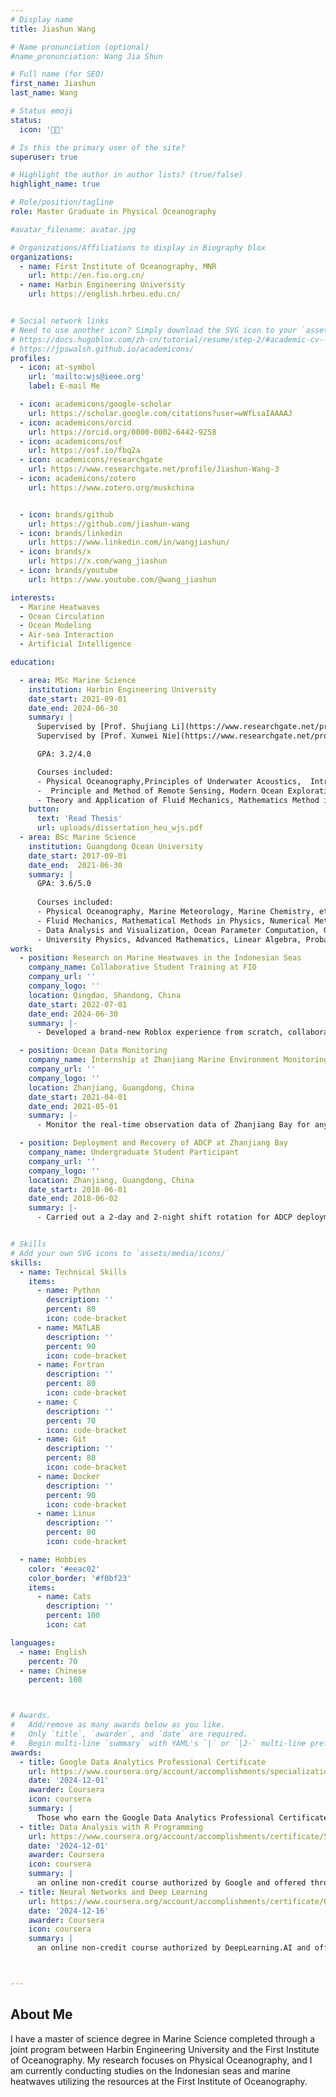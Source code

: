 ```yaml
---
# Display name
title: Jiashun Wang

# Name pronunciation (optional)
#name_pronunciation: Wang Jia Shun

# Full name (for SEO)
first_name: Jiashun
last_name: Wang

# Status emoji
status: 
  icon: '👨‍🎓'

# Is this the primary user of the site?
superuser: true

# Highlight the author in author lists? (true/false)
highlight_name: true

# Role/position/tagline
role: Master Graduate in Physical Oceanography

#avatar_filename: avatar.jpg

# Organizations/Affiliations to display in Biography blox
organizations:
  - name: First Institute of Oceanography, MNR
    url: http://en.fio.org.cn/
  - name: Harbin Engineering University
    url: https://english.hrbeu.edu.cn/


# Social network links
# Need to use another icon? Simply download the SVG icon to your `assets/media/icons/` folder.
# https://docs.hugoblox.com/zh-cn/tutorial/resume/step-2/#academic-cv--academic-cv-pro-icons
# https://jpswalsh.github.io/academicons/
profiles:
  - icon: at-symbol
    url: 'mailto:wjs@ieee.org'
    label: E-mail Me

  - icon: academicons/google-scholar
    url: https://scholar.google.com/citations?user=wWfLsaIAAAAJ
  - icon: academicons/orcid
    url: https://orcid.org/0000-0002-6442-9258
  - icon: academicons/osf
    url: https://osf.io/fbq2a 
  - icon: academicons/researchgate
    url: https://www.researchgate.net/profile/Jiashun-Wang-3
  - icon: academicons/zotero
    url: https://www.zotero.org/muskchina


  - icon: brands/github
    url: https://github.com/jiashun-wang
  - icon: brands/linkedin
    url: https://www.linkedin.com/in/wangjiashun/
  - icon: brands/x
    url: https://x.com/wang_jiashun
  - icon: brands/youtube
    url: https://www.youtube.com/@wang_jiashun

interests:
  - Marine Heatwaves
  - Ocean Circulation
  - Ocean Modeling
  - Air-sea Interaction
  - Artificial Intelligence

education:

  - area: MSc Marine Science
    institution: Harbin Engineering University
    date_start: 2021-09-01
    date_end: 2024-06-30
    summary: |
      Supervised by [Prof. Shujiang Li](https://www.researchgate.net/profile/Shujiang-Li).
      Supervised by [Prof. Xunwei Nie](https://www.researchgate.net/profile/Nie-Xunwei).

      GPA: 3.2/4.0

      Courses included:
      - Physical Oceanography,Principles of Underwater Acoustics,  Introduction to Earth System Science, etc.
      -  Principle and Method of Remote Sensing, Modern Ocean Exploration Technology and Application, Data Fusion Theory and Application, etc.
      - Theory and Application of Fluid Mechanics, Mathematics Method in Physics A
    button:
      text: 'Read Thesis'
      url: uploads/dissertation_heu_wjs.pdf
  - area: BSc Marine Science
    institution: Guangdong Ocean University
    date_start: 2017-09-01
    date_end:  2021-06-30
    summary: |
      GPA: 3.6/5.0
      
      Courses included:
      - Physical Oceanography, Marine Meteorology, Marine Chemistry, etc.
      - Fluid Mechanics, Mathematical Methods in Physics, Numerical Methods, etc.
      - Data Analysis and Visualization, Ocean Parameter Computation, Ocean Numerical Modeling, etc.
      - University Physics, Advanced Mathematics, Linear Algebra, Probability Theory and Mathematical Statistics
work:
  - position: Research on Marine Heatwaves in the Indonesian Seas
    company_name: Collaborative Student Training at FIO
    company_url: ''
    company_logo: ''
    location: Qingdao, Shandong, China
    date_start: 2022-07-01
    date_end: 2024-06-30
    summary: |-
      - Developed a brand-new Roblox experience from scratch, collaborating with another developer to ideate, design, and implement the game mechanics, user interface, and core features using TypeScript and React.

  - position: Ocean Data Monitoring
    company_name: Internship at Zhanjiang Marine Environment Monitoring Station
    company_url: ''
    company_logo: ''
    location: Zhanjiang, Guangdong, China
    date_start: 2021-04-01
    date_end: 2021-05-01
    summary: |-
      - Monitor the real-time observation data of Zhanjiang Bay for any anomalies, eliminate outlier and abnormal data, and ensure that the data is transmitted to the Zhuhai main station via the FTP protocol without issues.

  - position: Deployment and Recovery of ADCP at Zhanjiang Bay
    company_name: Undergraduate Student Participant
    company_url: ''
    company_logo: ''
    location: Zhanjiang, Guangdong, China
    date_start: 2018-06-01
    date_end: 2018-06-02
    summary: |-
      - Carried out a 2-day and 2-night shift rotation for ADCP deployment and recovery operations at Zhanjiang Bay.


# Skills
# Add your own SVG icons to `assets/media/icons/`
skills:
  - name: Technical Skills
    items:
      - name: Python
        description: ''
        percent: 80
        icon: code-bracket
      - name: MATLAB
        description: ''
        percent: 90
        icon: code-bracket
      - name: Fortran
        description: ''
        percent: 80
        icon: code-bracket
      - name: C
        description: ''
        percent: 70
        icon: code-bracket
      - name: Git
        description: ''
        percent: 80
        icon: code-bracket
      - name: Docker
        description: ''
        percent: 90
        icon: code-bracket
      - name: Linux
        description: ''
        percent: 80
        icon: code-bracket

  - name: Hobbies
    color: '#eeac02'
    color_border: '#f0bf23'
    items:
      - name: Cats
        description: ''
        percent: 100
        icon: cat

languages:
  - name: English
    percent: 70
  - name: Chinese
    percent: 100



# Awards.
#   Add/remove as many awards below as you like.
#   Only `title`, `awarder`, and `date` are required.
#   Begin multi-line `summary` with YAML's `|` or `|2-` multi-line prefix and indent 2 spaces below.
awards:
  - title: Google Data Analytics Professional Certificate
    url: https://www.coursera.org/account/accomplishments/specialization/certificate/SSUOEYJUAYCC
    date: '2024-12-01'
    awarder: Coursera
    icon: coursera
    summary: |
      Those who earn the Google Data Analytics Professional Certificate have completed eight courses, developed by Google, that include hands-on, practice-based assessments and are designed to prepare them for introductory-level roles in Data Analytics. They are competent in tools and platforms including spreadsheets, SQL, Tableau, and R. They know how to prepare, process, analyze, and share data for thoughtful action.
  - title: Data Analysis with R Programming
    url: https://www.coursera.org/account/accomplishments/certificate/5MCJSCX4YV84
    date: '2024-12-01'
    awarder: Coursera
    icon: coursera
    summary: |
      an online non-credit course authorized by Google and offered through Coursera
  - title: Neural Networks and Deep Learning
    url: https://www.coursera.org/account/accomplishments/certificate/098YTSN7DB8M
    date: '2024-12-16'
    awarder: Coursera
    icon: coursera
    summary: |
      an online non-credit course authorized by DeepLearning.AI and offered through Coursera



---
```


## About Me
I have a master of science degree in Marine Science completed through a joint program between Harbin Engineering University and the First Institute of Oceanography. My research focuses on Physical Oceanography, and I am currently conducting studies on the Indonesian seas and marine heatwaves utilizing the resources at the First Institute of Oceanography.

<!-- My passion for Physical Oceanography stems from my deep interest in mathematics, mechanics, and computer science, as these disciplines provide the essential tools and frameworks for understanding the complex dynamics of ocean systems. Mathematics allows me to model and quantify oceanic processes, mechanics helps me grasp the physical forces and fluid behaviors at play, and computer science equips me with the skills to analyze large datasets and develop simulations that reveal patterns and insights about marine environments. Together, these fields fuel my curiosity and drive my research in unraveling the mysteries of the ocean.

I have strong skills in academic literature search, theoretical knowledge organization, website development, various software and programming languages, and I am particularly proficient with language-based large models. In my free time, I enjoy helping others solve technical problems, which has allowed me to build good relationships with peers in oceanography as well as engineers specializing in fluid mechanics. -->


